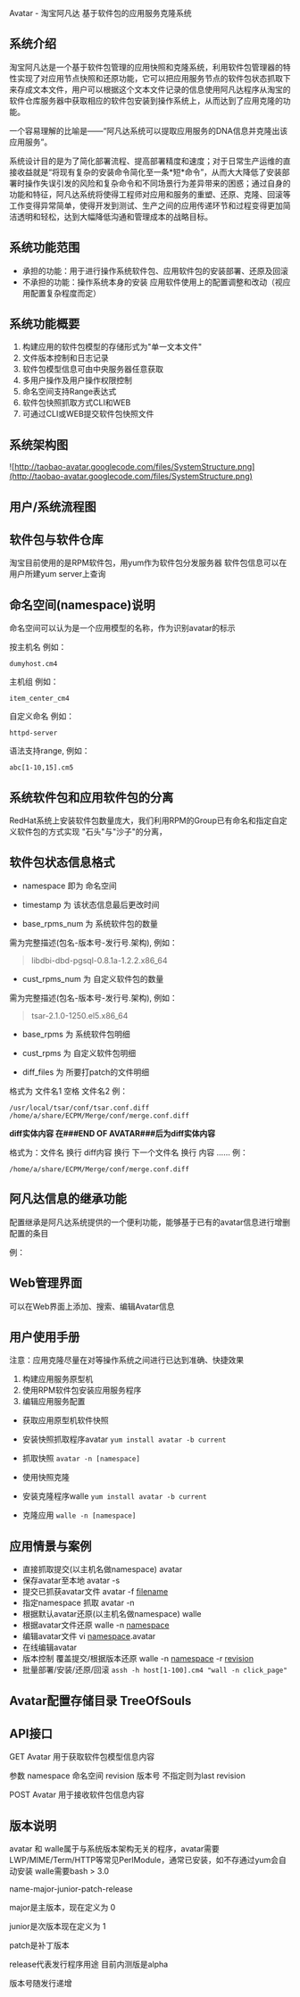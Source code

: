 Avatar - 淘宝阿凡达 基于软件包的应用服务克隆系统



## 系统介绍 ##

淘宝阿凡达是一个基于软件包管理的应用快照和克隆系统，利用软件包管理器的特性实现了对应用节点快照和还原功能，它可以把应用服务节点的软件包状态抓取下来存成文本文件，用户可以根据这个文本文件记录的信息使用阿凡达程序从淘宝的软件仓库服务器中获取相应的软件包安装到操作系统上，从而达到了应用克隆的功能。

一个容易理解的比喻是——“阿凡达系统可以提取应用服务的DNA信息并克隆出该应用服务”。

系统设计目的是为了简化部署流程、提高部署精度和速度；对于日常生产运维的直接收益就是“将现有复杂的安装命令简化至一条\*短\*命令”，从而大大降低了安装部署时操作失误引发的风险和复杂命令和不同场景行为差异带来的困惑；通过自身的功能和特征，阿凡达系统将使得工程师对应用和服务的重塑、还原、克隆、回滚等工作变得异常简单，使得开发到测试、生产之间的应用传递环节和过程变得更加简洁透明和轻松，达到大幅降低沟通和管理成本的战略目标。

## 系统功能范围 ##
  * 承担的功能：用于进行操作系统软件包、应用软件包的安装部署、还原及回滚
  * 不承担的功能：操作系统本身的安装 应用软件使用上的配置调整和改动（视应用配置复杂程度而定）

## 系统功能概要 ##

  1. 构建应用的软件包模型的存储形式为"单一文本文件"
  1. 文件版本控制和日志记录
  1. 软件包模型信息可由中央服务器任意获取
  1. 多用户操作及用户操作权限控制
  1. 命名空间支持Range表达式
  1. 软件包快照抓取方式CLI和WEB
  1. 可通过CLI或WEB提交软件包快照文件


## 系统架构图 ##

![http://taobao-avatar.googlecode.com/files/SystemStructure.png](http://taobao-avatar.googlecode.com/files/SystemStructure.png)

## 用户/系统流程图 ##



## 软件包与软件仓库 ##

淘宝目前使用的是RPM软件包，用yum作为软件包分发服务器 软件包信息可以在用户所建yum server上查询

## 命名空间(namespace)说明 ##

命名空间可以认为是一个应用模型的名称，作为识别avatar的标示

按主机名 例如：

`dumyhost.cm4`

主机组 例如：

`item_center_cm4`

自定义命名 例如：

`httpd-server`

语法支持range, 例如：

`abc[1-10,15].cm5`

## 系统软件包和应用软件包的分离 ##

RedHat系统上安装软件包数量庞大，我们利用RPM的Group已有命名和指定自定义软件包的方式实现 "石头"与"沙子"的分离，

## 软件包状态信息格式 ##

  * namespace 即为 命名空间

  * timestamp 为 该状态信息最后更改时间

  * base\_rpms\_num 为 系统软件包的数量

需为完整描述(包名-版本号-发行号.架构), 例如：

> libdbi-dbd-pgsql-0.8.1a-1.2.2.x86\_64

  * cust\_rpms\_num 为 自定义软件包的数量

需为完整描述(包名-版本号-发行号.架构), 例如：

> tsar-2.1.0-1250.el5.x86\_64

  * base\_rpms 为 系统软件包明细

  * cust\_rpms 为 自定义软件包明细

  * diff\_files 为 所要打patch的文件明细

格式为 文件名1 空格 文件名2 例：

`/usr/local/tsar/conf/tsar.conf.diff /home/a/share/ECPM/Merge/conf/merge.conf.diff`

**diff实体内容 在###END OF AVATAR###后为diff实体内容**

格式为：文件名 换行 diff内容 换行 下一个文件名 换行 内容 …… 例：

`/home/a/share/ECPM/Merge/conf/merge.conf.diff`

## 阿凡达信息的继承功能 ##

配置继承是阿凡达系统提供的一个便利功能，能够基于已有的avatar信息进行增删配置的条目

例：


## Web管理界面 ##

可以在Web界面上添加、搜索、编辑Avatar信息

## 用户使用手册 ##

注意：应用克隆尽量在对等操作系统之间进行已达到准确、快捷效果

  1. 构建应用服务原型机
  1. 使用RPM软件包安装应用服务程序
  1. 编辑应用服务配置

  * 获取应用原型机软件快照

  * 安装快照抓取程序avatar
`yum install avatar -b current`
  * 抓取快照
`avatar -n [namespace]`

  * 使用快照克隆
  * 安装克隆程序walle
`yum install avatar -b current`
  * 克隆应用
`walle -n [namespace]`

## 应用情景与案例 ##

  * 直接抓取提交(以主机名做namespace) avatar
  * 保存avatar至本地 avatar -s
  * 提交已抓获avatar文件 avatar -f [filename](filename.md)
  * 指定namespace 抓取 avatar -n
  * 根据默认avatar还原(以主机名做namespace) walle
  * 根据avatar文件还原 walle -n [namespace](namespace.md)
  * 编辑avatar文件 vi [namespace](namespace.md).avatar
  * 在线编辑avatar
  * 版本控制 覆盖提交/根据版本还原 walle -n [namespace](namespace.md) -r [revision](revision.md)
  * 批量部署/安装/还原/回滚
`assh -h host[1-100].cm4 "wall -n click_page"`

## Avatar配置存储目录 TreeOfSouls ##


## API接口 ##


GET Avatar 用于获取软件包模型信息内容

参数 namespace 命名空间 revision 版本号 不指定则为last revision


POST Avatar 用于接收软件包信息内容


## 版本说明 ##

avatar 和 walle属于与系统版本架构无关的程序，avatar需要LWP/MIME/Term/HTTP等常见PerlModule，通常已安装，如不存通过yum会自动安装 walle需要bash > 3.0

name-major-junior-patch-release

major是主版本，现在定义为 0

junior是次版本现在定义为 1

patch是补丁版本

release代表发行程序用途 目前内测版是alpha

版本号随发行递增